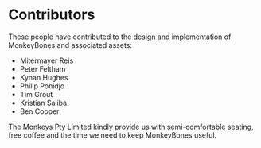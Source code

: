 Contributors
============

These people have contributed to the design and implementation of MonkeyBones and associated assets:

  * Mitermayer Reis
  * Peter Feltham
  * Kynan Hughes
  * Philip Ponidjo
  * Tim Grout
  * Kristian Saliba
  * Ben Cooper

The Monkeys Pty Limited kindly provide us with semi-comfortable seating, free coffee and the time we need to keep MonkeyBones useful.

